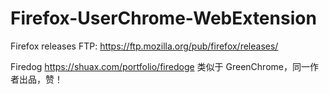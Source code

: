 # Firefox-UserChrome-WebExtension

Firefox releases FTP: https://ftp.mozilla.org/pub/firefox/releases/

Firedog https://shuax.com/portfolio/firedoge 类似于 GreenChrome，同一作者出品，赞！